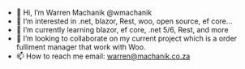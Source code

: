 - 👋 Hi, I’m Warren Machanik @wmachanik 
- 👀 I’m interested in .net, blazor, Rest, woo, open source, ef core...
- 🌱 I’m currently learning blazor, ef core, .net 5/6, Rest, and more
- 💞️ I’m looking to collaborate on my current project which is a order fulliment manager that work with Woo.
- 📫 How to reach me email: warren@machanik.co.za

<!---
wmachanik/wmachanik is a ✨ special ✨ repository because its `README.md` (this file) appears on your GitHub profile.
You can click the Preview link to take a look at your changes.
--->
